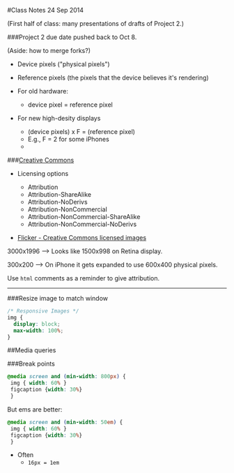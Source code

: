 #Class Notes 24 Sep 2014



(First half of class: many presentations of drafts of Project 2.)

###Project 2 due date pushed back to Oct 8.

(Aside: how to merge forks?) 





* Device pixels ("physical pixels")
* Reference pixels (the pixels that the device believes it's rendering)

* For old hardware:
  * device pixel = reference pixel

* For new high-desity displays
  * (device pixels) x F = (reference pixel)
  * E.g., F = 2 for some iPhones
  * 


###[Creative Commons](https://creativecommons.org/)

* Licensing options
  * Attribution 
  * Attribution-ShareAlike 
  * Attribution-NoDerivs 
  * Attribution-NonCommercial 
  * Attribution-NonCommercial-ShareAlike 
  * Attribution-NonCommercial-NoDerivs 

* [Flicker - Creative Commons licensed images](https://www.flickr.com/creativecommons/)



3000x1996  -->  Looks like 1500x998 on Retina display.

300x200  -->  On iPhone it gets expanded to use 600x400 physical pixels.


Use `html` comments as a reminder to give attribution.

----

###Resize image to match window

```CSS
/* Responsive Images */
img {
  display: block;
  max-width: 100%;
}
```

##Media queries


###Break points

```CSS
@media screen and (min-width: 800px) {
 img { width: 60% }
 figcaption {width: 30%}
 }
```

But ems are better: 

```CSS
@media screen and (min-width: 50em) {
 img { width: 60% }
 figcaption {width: 30%}
 }
```

* Often
  * `16px = 1em`








